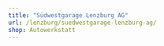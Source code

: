 ```yaml
---
title: "Südwestgarage Lenzburg AG"
url: /lenzburg/suedwestgarage-lenzburg-ag/
shop: Autowerkstatt
---
```

